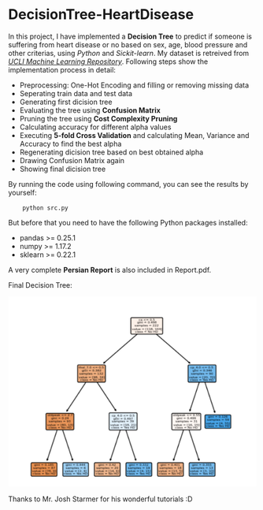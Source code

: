 # DecisionTree-HeartDisease
In this project, I have implemented a **Decision Tree** to predict if someone is suffering from heart disease or no based on sex, age, blood pressure and other criterias, using *Python* and *Sickit-learn*. My dataset is retreived from <a href="https://archive.ics.uci.edu/ml/datasets/Heart+Disease">*UCLI Machine Learning Repository*</a>. Following steps show the implementation process in detail:

* Preprocessing: One-Hot Encoding and filling or removing missing data
* Seperating train data and test data
* Generating first dicision tree
* Evaluating the tree using **Confusion Matrix**
* Pruning the tree using **Cost Complexity Pruning**
* Calculating accuracy for different alpha values
* Executing **5-fold Cross Validation** and calculating Mean, Variance and Accuracy to find the best alpha
* Regenerating dicision tree based on best obtained alpha
* Drawing Confusion Matrix again
* Showing final dicision tree

By running the code using following command, you can see the results by yourself:

```
    python src.py
```

But before that you need to have the following Python packages installed:
* pandas >= 0.25.1
* numpy >= 1.17.2
* sklearn >= 0.22.1

A very complete **Persian Report** is also included in Report.pdf. 

Final Decision Tree:

<p align="center">
  <img src="https://github.com/ghazalb76/DecisionTree-HeartDisease/blob/main/resultPics/Capture7.PNG">
</p>


Thanks to Mr. Josh Starmer for his wonderful tutorials :D
